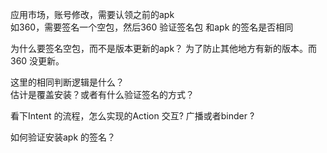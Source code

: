 应用市场，账号修改，需要认领之前的apk  
如360，需要签名一个空包，然后360 验证签名包 和apk 的签名是否相同  

为什么要签名空包，而不是版本更新的apk？
为了防止其他地方有新的版本。而360 没更新。

这里的相同判断逻辑是什么？  
估计是覆盖安装？或者有什么验证签名的方式？



看下Intent 的流程，怎么实现的Action 交互? 广播或者binder ?   



如何验证安装apk 的签名？  

